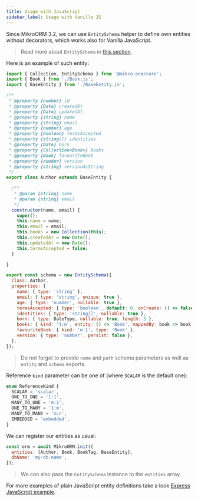 ```yaml
---
title: Usage with JavaScript
sidebar_label: Usage with Vanilla JS
---
```


Since MikroORM 3.2, we can use `EntitySchema` helper to define own entities without decorators, which works also for Vanilla JavaScript.

> Read more about `EntitySchema` in [this section](./entity-schema.md).

Here is an example of such entity:

```js title="./entities/Author.js"
import { Collection, EntitySchema } from '@mikro-orm/core';
import { Book } from './Book.js';
import { BaseEntity } from './BaseEntity.js';

/**
 * @property {number} id
 * @property {Date} createdAt
 * @property {Date} updatedAt
 * @property {string} name
 * @property {string} email
 * @property {number} age
 * @property {boolean} termsAccepted
 * @property {string[]} identities
 * @property {Date} born
 * @property {Collection<Book>} books
 * @property {Book} favouriteBook
 * @property {number} version
 * @property {string} versionAsString
 */
export class Author extends BaseEntity {

  /**
   * @param {string} name
   * @param {string} email
   */
  constructor(name, email) {
    super();
    this.name = name;
    this.email = email;
    this.books = new Collection(this);
    this.createdAt = new Date();
    this.updatedAt = new Date();
    this.termsAccepted = false;
  }

}

export const schema = new EntitySchema({
  class: Author,
  properties: {
    name: { type: 'string' },
    email: { type: 'string', unique: true },
    age: { type: 'number', nullable: true },
    termsAccepted: { type: 'boolean', default: 0, onCreate: () => false },
    identities: { type: 'string[]', nullable: true },
    born: { type: DateType, nullable: true, length: 3 },
    books: { kind: '1:m', entity: () => 'Book', mappedBy: book => book.author },
    favouriteBook: { kind: 'm:1', type: 'Book' },
    version: { type: 'number', persist: false },
  },
});
```

> Do not forget to provide `name` and `path` schema parameters as well as `entity` and `schema` exports.

Reference `kind` parameter can be one of (where `SCALAR` is the default one):

```ts
enum ReferenceKind {
  SCALAR = 'scalar',
  ONE_TO_ONE = '1:1',
  MANY_TO_ONE = 'm:1',
  ONE_TO_MANY = '1:m',
  MANY_TO_MANY = 'm:n',
  EMBEDDED = 'embedded',
}
```

We can register our entities as usual:

```js
const orm = await MikroORM.init({
  entities: [Author, Book, BookTag, BaseEntity],
  dbName: 'my-db-name',
});
```

> We can also pass the `EntitySchema` instance to the `entities` array.

For more examples of plain JavaScript entity definitions take a look [Express JavaScript example](https://github.com/mikro-orm/express-js-example-app).
